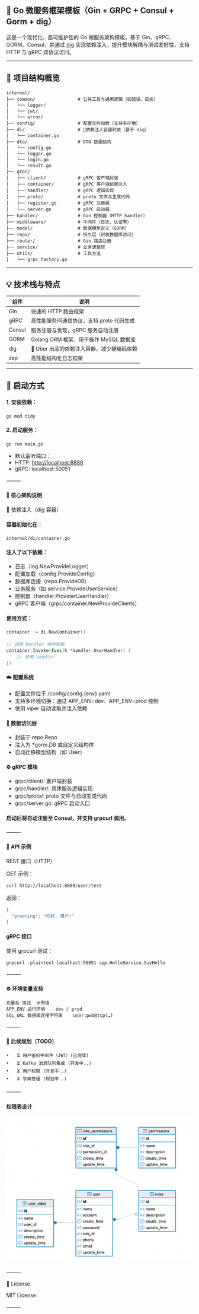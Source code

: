 
## 🚀 Go 微服务框架模板（Gin + GRPC + Consul + Gorm + dig）

这是一个现代化、高可维护性的 Go 微服务架构模板，基于 Gin、gRPC、GORM、Consul，并通过 [dig](https://github.com/uber-go/dig) 实现依赖注入，提升模块解耦与测试友好性，支持 HTTP 与 gRPC 双协议访问。

***

## 🧱 项目结构概览

    internal/
    ├── common/                # 公共工具与通用逻辑（如错误、日志）
    │   └── logger/
    │   └── jwt/
    │   └── error/
    ├── config/                # 配置文件加载（支持多环境）
    ├── di/                    # 🚀依赖注入容器封装（基于 dig）
    │   └── container.go
    ├── dto/                   # DTO 数据结构
    │   └── config.go
    │   └── logger.go
    │   └── login.go
    │   └── result.go
    ├── grpc/
    │   ├── client/            # gRPC 客户端封装
    │   ├── container/         # gRPC 客户端依赖注入
    │   ├── handler/           # gRPC 逻辑实现
    │   ├── proto/             # proto 文件与生成代码
    │   ├── register.go        # gRPC 注册器
    │   └── server.go          # gRPC 启动器
    ├── handler/               # Gin 控制器（HTTP handler）
    ├── middleware/            # 中间件（日志、认证等）
    ├── model/                 # 数据模型定义（GORM）
    ├── repo/                  # 持久层（封装数据库访问）
    ├── router/                # Gin 路由注册
    ├── service/               # 业务逻辑层
    ├── utils/                 # 工具方法
    │   └── grpc_factory.go

***

## 💡 技术栈与特点

| 组件     | 说明                           |
| ------ | ---------------------------- |
| Gin    | 快速的 HTTP 路由框架                |
| gRPC   | 高性能服务间通信协议，支持 proto 代码生成     |
| Consul | 服务注册与发现，gRPC 服务自动注册          |
| GORM   | Golang ORM 框架，用于操作 MySQL 数据库 |
| dig    | 🧩 Uber 出品的依赖注入容器，减少硬编码依赖    |
| zap    | 高性能结构化日志框架                   |

***

## 🚀 启动方式

#### 1. 安装依赖：

`go mod tidy`

#### 2.	启动服务：

`go run main.go`

*   默认监听端口：
*   HTTP: <http://localhost:8888>
*   gRPC: localhost:50051

⸻

#### 🧬 核心架构说明

🔗 依赖注入（dig 容器）

#### 容器初始化在：

`internal/di/container.go`

#### 注入了以下依赖：

*   日志（log.NewProvideLogger）
*   配置加载（config.ProvideConfig）
*   数据库连接（repo.ProvideDB）
*   业务服务（如 service.ProvideUserService）
*   控制器（handler.ProviderUserHandler）
*   gRPC 客户端（grpc/container.NewProvideClients）

#### 使用方式：

```go
container := di.NewContainer()

// 调用 handler 中的依赖
container.Invoke(func(h *handler.UserHandler) {
    // 使用 handler
})
```

#### ☁️ 配置系统

*   配置文件位于 /config/config.{env}.yaml
*   支持多环境切换：通过 APP\_ENV=dev、APP\_ENV=prod 控制
*   使用 viper 自动读取并注入依赖

#### 🧰 数据访问层

*   封装于 repo.Repo
*   注入为 \*gorm.DB 或自定义结构体
*   自动迁移模型结构（如 User）

#### ⚙️ gRPC 模块

*   grpc/client/: 客户端封装
*   grpc/handler/: 具体服务逻辑实现
*   grpc/proto/: proto 文件与自动生成代码
*   grpc/server.go: gRPC 启动入口

#### 启动后将自动注册至 Consul，并支持 grpcurl 调用。

⸻

#### 🧪 API 示例

REST 接口（HTTP）

GET 示例：

```bash
curl http://localhost:8888/user/test
```

返回：

```go
{
  "greeting": "你好, 用户!"
}
```

#### gRPC 接口

使用 grpcurl 测试：

```cgo
grpcurl -plaintext localhost:50051 app.HelloService.SayHello
```

⸻

#### ⚙️ 环境变量支持

    变量名	描述	示例值
    APP_ENV	运行环境	dev / prod
    SQL_URL	数据库连接字符串	user:pwd@tcp(…)

⸻

#### 📌 后续规划（TODO）

    •	⏳ 用户鉴权中间件（JWT）(已完成)
    •	⏳ Kafka 消息队列集成 (开发中..)
    •	⏳ 用户权限 (开发中..)
    •	⏳ 字典管理 (规划中..)
⸻

#### 权限表设计
![权限](./img.png)

⸻

📄 License

MIT License

⸻
